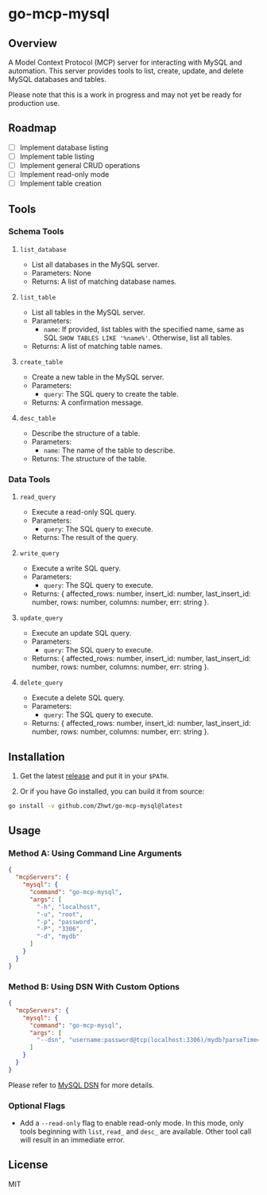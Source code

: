 # go-mcp-mysql

## Overview

A Model Context Protocol (MCP) server for interacting with MySQL and automation. This server provides tools to list, create, update, and delete MySQL databases and tables.

Please note that this is a work in progress and may not yet be ready for production use.

## Roadmap

- [ ] Implement database listing
- [ ] Implement table listing
- [ ] Implement general CRUD operations
- [ ] Implement read-only mode
- [ ] Implement table creation

## Tools

### Schema Tools

1. `list_database`

    - List all databases in the MySQL server.
    - Parameters: None
    - Returns: A list of matching database names.

2. `list_table`

    - List all tables in the MySQL server.
    - Parameters:
        - `name`: If provided, list tables with the specified name, same as SQL `SHOW TABLES LIKE '%name%'`. Otherwise, list all tables.
    - Returns: A list of matching table names.

3. `create_table`

    - Create a new table in the MySQL server.
    - Parameters:
        - `query`: The SQL query to create the table.
    - Returns: A confirmation message.

4. `desc_table`

    - Describe the structure of a table.
    - Parameters:
        - `name`: The name of the table to describe.
    - Returns: The structure of the table.

### Data Tools

1. `read_query`

    - Execute a read-only SQL query.
    - Parameters:
        - `query`: The SQL query to execute.
    - Returns: The result of the query.

2. `write_query`

    - Execute a write SQL query.
    - Parameters:
        - `query`: The SQL query to execute.
    - Returns: { affected_rows: number, insert_id: number, last_insert_id: number, rows: number, columns: number, err: string }.

3. `update_query`

    - Execute an update SQL query.
    - Parameters:
        - `query`: The SQL query to execute.
    - Returns: { affected_rows: number, insert_id: number, last_insert_id: number, rows: number, columns: number, err: string }.

4. `delete_query`

    - Execute a delete SQL query.
    - Parameters:
        - `query`: The SQL query to execute.
    - Returns: { affected_rows: number, insert_id: number, last_insert_id: number, rows: number, columns: number, err: string }.

## Installation

1. Get the latest [release](https://github.com/Zhwt/go-mcp-mysql/releases) and put it in your `$PATH`.

2. Or if you have Go installed, you can build it from source:

```sh
go install -v github.com/Zhwt/go-mcp-mysql@latest
```

## Usage

### Method A: Using Command Line Arguments

```json
{
  "mcpServers": {
    "mysql": {
      "command": "go-mcp-mysql",
      "args": [
        "-h", "localhost",
        "-u", "root",
        "-p", "password",
        "-P", "3306",
        "-d", "mydb"
      ]
    }
  }
}
```

### Method B: Using DSN With Custom Options

```json
{
  "mcpServers": {
    "mysql": {
      "command": "go-mcp-mysql",
      "args": [
        "--dsn", "username:password@tcp(localhost:3306)/mydb?parseTime=true&loc=Local"
      ]
    }
  }
}
```

Please refer to [MySQL DSN](https://github.com/go-sql-driver/mysql#dsn-data-source-name) for more details.

### Optional Flags

- Add a `--read-only` flag to enable read-only mode. In this mode, only tools beginning with `list`, `read_` and `desc_` are available. Other tool call will result in an immediate error.

## License

MIT
